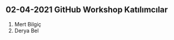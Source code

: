 02-04-2021 GitHub Workshop Katılımcılar
----------------------------------------
1) Mert Bilgiç
2) Derya Bel
